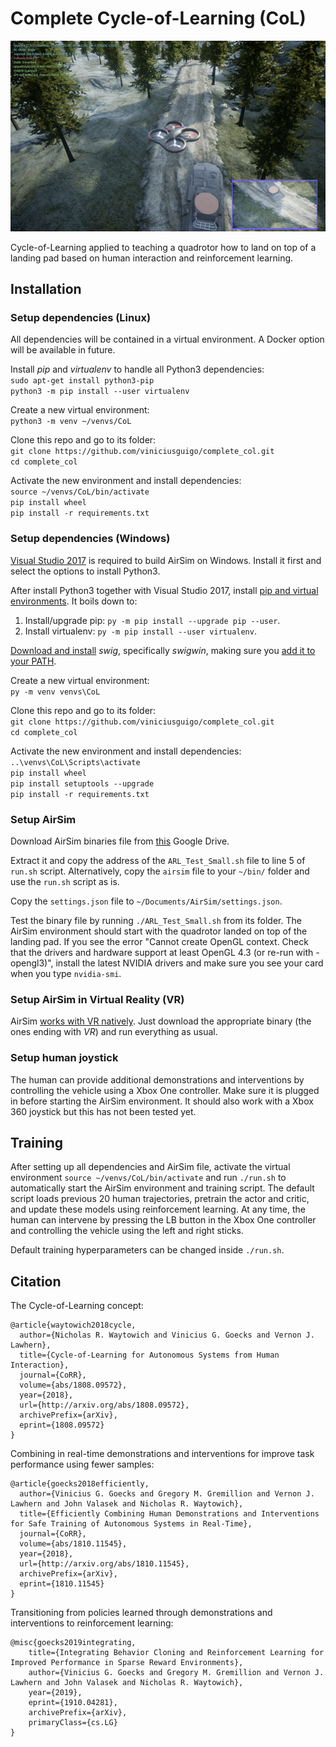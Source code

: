 # Complete Cycle-of-Learning (CoL)

<center><img src="docs/Screenshot.png" alt="CoL AirSim screenshot." width="640"/></center>

Cycle-of-Learning applied to teaching a quadrotor how to land on top of a landing pad based on human interaction and reinforcement learning.

## Installation

### Setup dependencies (Linux)

All dependencies will be contained in a virtual environment. A Docker option will be available in future.

Install _pip_ and _virtualenv_ to handle all Python3 dependencies:  
```sudo apt-get install python3-pip```  
```python3 -m pip install --user virtualenv```  

Create a new virtual environment:  
```python3 -m venv ~/venvs/CoL```

Clone this repo and go to its folder:  
```git clone https://github.com/viniciusguigo/complete_col.git```  
```cd complete_col```  

Activate the new environment and install dependencies:  
```source ~/venvs/CoL/bin/activate```  
```pip install wheel```  
```pip install -r requirements.txt```

### Setup dependencies (Windows)

[Visual Studio 2017](https://www.techspot.com/downloads/6278-visual-studio.html) is required to build AirSim on Windows. Install it first and select the options to install Python3.

After install Python3 together with Visual Studio 2017, install [pip and virtual environments](https://packaging.python.org/guides/installing-using-pip-and-virtual-environments/). It boils down to:
1. Install/upgrade pip: ```py -m pip install --upgrade pip --user```.
2. Install virtualenv: ```py -m pip install --user virtualenv```.

[Download and install](http://www.swig.org/download.html) _swig_, specifically _swigwin_, making sure you [add it to your PATH](https://simpletutorials.com/c/2135/Installing+SWIG+on+Windows).

Create a new virtual environment:  
```py -m venv venvs\CoL``` 

Clone this repo and go to its folder:  
```git clone https://github.com/viniciusguigo/complete_col.git```  
```cd complete_col```  

Activate the new environment and install dependencies:  
```..\venvs\CoL\Scripts\activate```  
```pip install wheel```  
```pip install setuptools --upgrade```  
```pip install -r requirements.txt```

### Setup AirSim

Download AirSim binaries file from [this](https://drive.google.com/drive/folders/1DRHExC2ER9R7U4K7klAUDSmaPS69L6KY) Google Drive.  

Extract it and copy the address of the ```ARL_Test_Small.sh``` file to line 5 of ```run.sh``` script. Alternatively, copy the ```airsim``` file to your ```~/bin/``` folder and use the ```run.sh``` script as is.   

Copy the ```settings.json``` file to ```~/Documents/AirSim/settings.json```.   

Test the binary file by running ```./ARL_Test_Small.sh``` from its folder. The AirSim environment should start with the quadrotor landed on top of the landing pad. If you see the error "Cannot create OpenGL context. Check that the drivers and hardware support at least OpenGL 4.3 (or re-run with -opengl3)", install the latest NVIDIA drivers and make sure you see your card when you type ```nvidia-smi```.

### Setup AirSim in Virtual Reality (VR)

AirSim [works with VR natively](https://github.com/Microsoft/AirSim/issues/1426). Just download the appropriate binary (the ones ending with _VR_) and run everything as usual.

### Setup human joystick

The human can provide additional demonstrations and interventions by controlling the vehicle using a Xbox One controller. Make sure it is plugged in before starting the AirSim environment. It should also work with a Xbox 360 joystick but this has not been tested yet.

## Training

After setting up all dependencies and AirSim file, activate the virtual environment ```source ~/venvs/CoL/bin/activate``` and run ```./run.sh``` to automatically start the AirSim environment and training script. The default script loads previous 20 human trajectories, pretrain the actor and critic, and update these models using reinforcement learning. At any time, the human can intervene by pressing the LB button in the Xbox One controller and controlling the vehicle using the left and right sticks.  

Default training hyperparameters can be changed inside ```./run.sh```.

## Citation

The Cycle-of-Learning concept:  
```
@article{waytowich2018cycle,
  author={Nicholas R. Waytowich and Vinicius G. Goecks and Vernon J. Lawhern},
  title={Cycle-of-Learning for Autonomous Systems from Human Interaction},
  journal={CoRR},
  volume={abs/1808.09572},
  year={2018},
  url={http://arxiv.org/abs/1808.09572},
  archivePrefix={arXiv},
  eprint={1808.09572}
}
```

Combining in real-time demonstrations and interventions for improve task performance using fewer samples:  
```
@article{goecks2018efficiently,
  author={Vinicius G. Goecks and Gregory M. Gremillion and Vernon J. Lawhern and John Valasek and Nicholas R. Waytowich},
  title={Efficiently Combining Human Demonstrations and Interventions for Safe Training of Autonomous Systems in Real-Time},
  journal={CoRR},
  volume={abs/1810.11545},
  year={2018},
  url={http://arxiv.org/abs/1810.11545},
  archivePrefix={arXiv},
  eprint={1810.11545}
}
```

Transitioning from policies learned through demonstrations and interventions to reinforcement learning:  
```
@misc{goecks2019integrating,
    title={Integrating Behavior Cloning and Reinforcement Learning for Improved Performance in Sparse Reward Environments},
    author={Vinicius G. Goecks and Gregory M. Gremillion and Vernon J. Lawhern and John Valasek and Nicholas R. Waytowich},
    year={2019},
    eprint={1910.04281},
    archivePrefix={arXiv},
    primaryClass={cs.LG}
}
```
